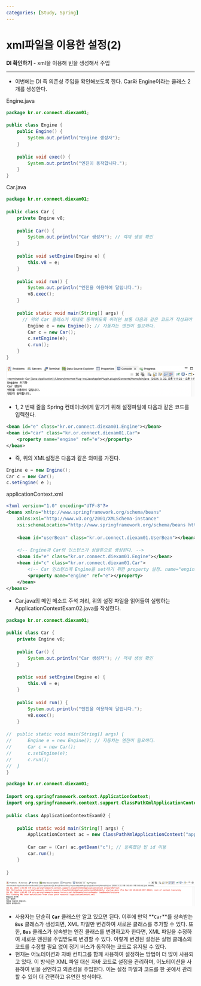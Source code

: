 ```yaml
---
categories: [Study, Spring]
---
```


# xml파일을 이용한 설정(2)

**DI 확인하기** - xml을 이용해 빈을 생성해서 주입

---

- 이번에는 DI 즉 의존성 주입을 확인해보도록 한다. Car와 Engine이라는 클래스 2개를 생성한다.

Engine.java

```java
package kr.or.connect.diexam01;

public class Engine {
	public Engine() {
		System.out.println("Engine 생성자");
	}
	
	public void exec() {
		System.out.println("엔진이 동작합니다.");
	}
}
```

Car.java

```java
package kr.or.connect.diexam01;

public class Car {
	private Engine v8;
	
	public Car() {
		System.out.println("Car 생성자"); // 객체 생성 확인 
	}
	
	public void setEngine(Engine e) {
		this.v8 = e;
	}
	
	public void run() {
		System.out.println("엔진을 이용하여 달립니다.");
		v8.exec(); 
	}
	
	public static void main(String[] args) {
	  // 위의 Car 클래스가 제대로 동작하도록 하려면 보통 다음과 같은 코드가 작성되야 한다.
		Engine e = new Engine(); // 자동차는 엔진이 필요하다. 
		Car c = new Car();
		c.setEngine(e);
		c.run();
	}
}

```

![이미지](/assets/img/study/spring/xml_%ED%8C%8C%EC%9D%BC%EC%9D%84_%EC%9D%B4%EC%9A%A9%ED%95%9C_%EC%84%A4%EC%A0%95(2)_1.png)

- 1, 2 번째 줄을 Spring 컨테이너에게 맡기기 위해 설정파일에 다음과 같은 코드를 입력한다.

```xml
<bean id="e" class="kr.or.connect.diexam01.Engine"></bean>
<bean id="car" class="kr.or.connect.diexam01.Car">
	<property name="engine" ref="e"></property>
</bean>
```

- 즉, 위의 XML설정은 다음과 같은 의미를 가진다.

```java
Engine e = new Engine();
Car c = new Car();
c.setEngine( e );
```

applicationContext.xml

```xml
<?xml version="1.0" encoding="UTF-8"?>
<beans xmlns="http://www.springframework.org/schema/beans"
	xmlns:xsi="http://www.w3.org/2001/XMLSchema-instance"
	xsi:schemaLocation="http://www.springframework.org/schema/beans http://www.springframework.org/schema/beans/spring-beans.xsd">

	<bean id="userBean" class="kr.or.connect.diexam01.UserBean"></bean>
	
	<!-- Engine과 Car의 인스턴스가 싱글톤으로 생성된다. -->
	<bean id="e" class="kr.or.connect.diexam01.Engine"></bean>
	<bean id="c" class="kr.or.connect.diexam01.Car">
		<!-- Car 인스턴스에 Engine을 set하기 위한 property 설정. name="engine"인 property는 setEngine 혹은 getEngine을 의미한다. 빈 태그 안에서는 모두 값을 설정하는 것이기에 setEngine()메서드를 의미한다. -->
		<property name="engine" ref="e"></property>
	</bean>
</beans>
```

- Car.java의 메인 메소드 주석 처리, 위의 설정 파일을 읽어들여 실행하는 ApplicationContextExam02.java를 작성한다.

```java
package kr.or.connect.diexam01;

public class Car {
	private Engine v8;
	
	public Car() {
		System.out.println("Car 생성자"); // 객체 생성 확인 
	}
	
	public void setEngine(Engine e) {
		this.v8 = e;
	}
	
	public void run() {
		System.out.println("엔진을 이용하여 달립니다.");
		v8.exec(); 
	}
	
//	public static void main(String[] args) {
//		Engine e = new Engine(); // 자동차는 엔진이 필요하다. 
//		Car c = new Car();
//		c.setEngine(e);
//		c.run();
//	}
}

```

```java
package kr.or.connect.diexam01;

import org.springframework.context.ApplicationContext;
import org.springframework.context.support.ClassPathXmlApplicationContext;

public class ApplicationContextExam02 {

	public static void main(String[] args) {
		ApplicationContext ac = new ClassPathXmlApplicationContext("applicationContext.xml"); // 스프링 컨테이너 이용. 클래스의 생성자에 해당 xml 정보를 넘겨준다.  
	
		Car car = (Car) ac.getBean("c"); // 등록했던 빈 id 이용
		car.run();
	}

}

```

![이미지](/assets/img/study/spring/xml_%ED%8C%8C%EC%9D%BC%EC%9D%84_%EC%9D%B4%EC%9A%A9%ED%95%9C_%EC%84%A4%EC%A0%95(2)_2.png)

- 사용자는 단순히 **`Car`** 클래스만 알고 있으면 된다. 이후에 만약 **`Car`**를 상속받는 **`Bus`** 클래스가 생성되면, XML 파일만 변경하여 새로운 클래스를 추가할 수 있다. 또한, **`Bus`** 클래스가 상속받는 엔진 클래스를 변경하고자 한다면, XML 파일을 수정하여 새로운 엔진을 주입받도록 변경할 수 있다. 이렇게 변경된 설정은 실행 클래스의 코드를 수정할 필요 없이 정기 버스가 동작하는 코드로 유지될 수 있다.
- 현재는 어노테이션과 자바 컨피그를 함께 사용하여 설정하는 방법이 더 많이 사용되고 있다. 이 방식은 XML 파일 대신 자바 코드로 설정을 관리하며, 어노테이션을 사용하여 빈을 선언하고 의존성을 주입한다. 이는 설정 파일과 코드를 한 곳에서 관리할 수 있어 더 간편하고 유연한 방식이다.